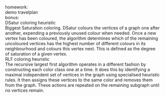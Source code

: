 homework:\
demo travelplan\
bonus:\
DSatur coloring heuristic\
Biggest Saturation coloring.  DSatur colours the vertices of a graph one after another, expending a previously unused colour when needed. Once a new vertex has been coloured, the algorithm determines which of the remaining uncoloured vertices has the highest number of different colours in its neighbourhood and colours this vertex next. This is defined as the degree of saturation of a given vertex.\
RLF coloring heuristic\
The recursive largest first algorithm operates in a different fashion by constructing each color class one at a time. It does this by identifying a maximal independent set of vertices in the graph using specialised heuristic rules. It then assigns these vertices to the same color and removes them from the graph. These actions are repeated on the remaining subgraph until no vertices remain.